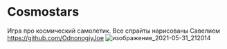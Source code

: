 # Cosmostars
Игра про космический самолетик.
Все спрайты нарисованы Савелием https://github.com/OdnonogiyJoe
![изображение_2021-05-31_212014](https://user-images.githubusercontent.com/71076236/120185779-fdbd9180-c255-11eb-9d3c-1944e09b5974.png)
